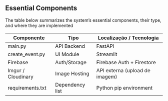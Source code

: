 ## Essential Components

The table below summarizes the system’s essential components, their type, and where they are implemented

| Componente         | Tipo           | Localização / Tecnologia         |
|--------------------|----------------|----------------------------------|
| main.py            | API Backend    | FastAPI                          |
| create_event.py    | UI Module      | Streamlit                        |
| Firebase           | Auth/Storage   | Firebase Auth + Firestore        |
| Imgur / Cloudinary | Image Hosting  | API externa (upload de imagem)   |
| requirements.txt   | Dependency list| Python pip environment           |
